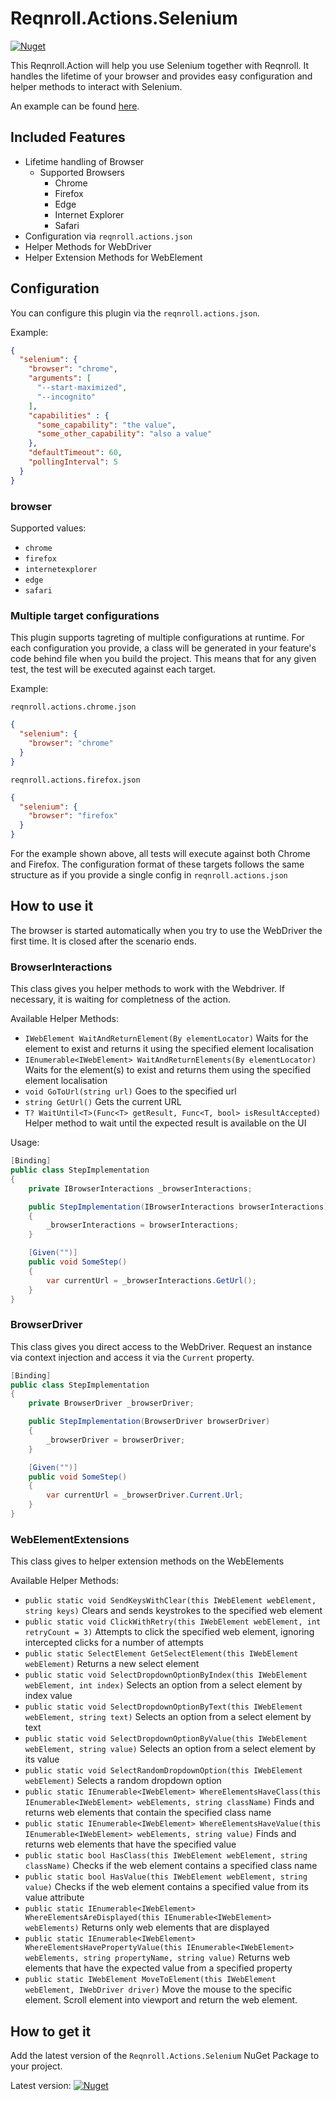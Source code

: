 # Reqnroll.Actions.Selenium

[![Nuget](https://img.shields.io/nuget/v/Reqnroll.Actions.Selenium)](https://www.nuget.org/packages/Reqnroll.Actions.Selenium/)

This Reqnroll.Action will help you use Selenium together with Reqnroll. It handles the lifetime of your browser and provides easy configuration and helper methods to interact with Selenium.

An example can be found [here](https://github.com/reqnroll/Reqnroll-Examples/tree/master/Actions/SeleniumExample).

## Included Features

- Lifetime handling of Browser
    - Supported Browsers
        - Chrome
        - Firefox
        - Edge
        - Internet Explorer
        - Safari
- Configuration via `reqnroll.actions.json`
- Helper Methods for WebDriver
- Helper Extension Methods for WebElement

## Configuration

You can configure this plugin via the  `reqnroll.actions.json`.

Example:

``` json
{
  "selenium": {
    "browser": "chrome",
    "arguments": [
      "--start-maximized",
      "--incognito"
    ],
    "capabilities" : {
      "some_capability": "the value",
      "some_other_capability": "also a value"
    },
    "defaultTimeout": 60,
    "pollingInterval": 5
  }
}
```

### browser

Supported values:

- `chrome`
- `firefox`
- `internetexplorer`
- `edge`
- `safari`

### Multiple target configurations

This plugin supports tagreting of multiple configurations at runtime. For each configuration you provide, a class will be generated in your feature's code behind file when you build the project. This means that for any given test, the test will be executed against each target.

Example:

```reqnroll.actions.chrome.json```

``` json
{
  "selenium": {
    "browser": "chrome"
  }
}
```

```reqnroll.actions.firefox.json```

``` json
{
  "selenium": {
    "browser": "firefox"
  }
}
```

For the example shown above, all tests will execute against both Chrome and Firefox. The configuration format of these targets follows the same structure as if you provide a single config in ```reqnroll.actions.json```

## How to use it

The browser is started automatically when you try to use the WebDriver the first time.
It is closed after the scenario ends.

### BrowserInteractions

This class gives you helper methods to work with the Webdriver. If necessary, it is waiting for completness of the action.

Available Helper Methods:

- `IWebElement WaitAndReturnElement(By elementLocator)`
  Waits for the element to exist and returns it using the specified element localisation
- `IEnumerable<IWebElement> WaitAndReturnElements(By elementLocator)`
  Waits for the element(s) to exist and returns them using the specified element localisation
- `void GoToUrl(string url)`
  Goes to the specified url
- `string GetUrl()`
  Gets the current URL
- `T? WaitUntil<T>(Func<T> getResult, Func<T, bool> isResultAccepted)`
  Helper method to wait until the expected result is available on the UI

Usage:

``` csharp
[Binding]
public class StepImplementation
{
    private IBrowserInteractions _browserInteractions;

    public StepImplementation(IBrowserInteractions browserInteractions)
    {
        _browserInteractions = browserInteractions;
    }

    [Given("")]
    public void SomeStep()
    {
        var currentUrl = _browserInteractions.GetUrl();
    }
}
```

### BrowserDriver

This class gives you direct access to the WebDriver. Request an instance via context injection and access it via the `Current` property.

``` csharp
[Binding]
public class StepImplementation
{
    private BrowserDriver _browserDriver;

    public StepImplementation(BrowserDriver browserDriver)
    {
        _browserDriver = browserDriver;
    }

    [Given("")]
    public void SomeStep()
    {
        var currentUrl = _browserDriver.Current.Url;
    }
}
```

### WebElementExtensions

This class gives to helper extension methods on the WebElements

Available Helper Methods:


- `public static void SendKeysWithClear(this IWebElement webElement, string keys)`
  Clears and sends keystrokes to the specified web element
- `public static void ClickWithRetry(this IWebElement webElement, int retryCount = 3)`
  Attempts to click the specified web element, ignoring intercepted clicks for a number of attempts
- `public static SelectElement GetSelectElement(this IWebElement webElement)`
  Returns a new select element
- `public static void SelectDropdownOptionByIndex(this IWebElement webElement, int index)`
  Selects an option from a select element by index value
- `public static void SelectDropdownOptionByText(this IWebElement webElement, string text)`
  Selects an option from a select element by text
- `public static void SelectDropdownOptionByValue(this IWebElement webElement, string value)`
  Selects an option from a select element by its value
- `public static void SelectRandomDropdownOption(this IWebElement webElement)`
  Selects a random dropdown option
- `public static IEnumerable<IWebElement> WhereElementsHaveClass(this IEnumerable<IWebElement> webElements, string className)`
  Finds and returns web elements that contain the specified class name
- `public static IEnumerable<IWebElement> WhereElementsHaveValue(this IEnumerable<IWebElement> webElements, string value)`
  Finds and returns web elements that have the specified value
- `public static bool HasClass(this IWebElement webElement, string className)`
  Checks if the web element contains a specified class name
- `public static bool HasValue(this IWebElement webElement, string value)`
  Checks if the web element contains a specified value from its value attribute
- `public static IEnumerable<IWebElement> WhereElementsAreDisplayed(this IEnumerable<IWebElement> webElements)`
  Returns only web elements that are displayed
- `public static IEnumerable<IWebElement> WhereElementsHavePropertyValue(this IEnumerable<IWebElement> webElements, string propertyName, string value)`
  Returns web elements that have the expected value from a specified property
- `public static IWebElement MoveToElement(this IWebElement webElement, IWebDriver driver)`
  Move the mouse to the specific element. Scroll element into viewport and return the web element.

## How to get it

Add the latest version of the `Reqnroll.Actions.Selenium` NuGet Package to your project.

Latest version: [![Nuget](https://img.shields.io/nuget/v/Reqnroll.Actions.Selenium)](https://www.nuget.org/packages/Reqnroll.Actions.Selenium/)
